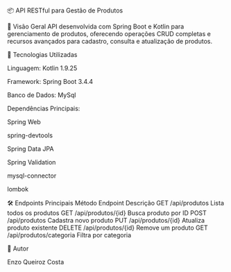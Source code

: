 📦 API RESTful para Gestão de Produtos

🌟 Visão Geral
API desenvolvida com Spring Boot e Kotlin para gerenciamento de produtos, oferecendo operações CRUD completas e recursos avançados para cadastro, consulta e atualização de produtos.

🚀 Tecnologias Utilizadas

Linguagem: Kotlin 1.9.25

Framework: Spring Boot 3.4.4

Banco de Dados: MySql

Dependências Principais:

Spring Web

spring-devtools

Spring Data JPA

Spring Validation

mysql-connector

lombok

🛠️ Endpoints Principais
Método	Endpoint	Descrição
GET	/api/produtos	Lista todos os produtos
GET	/api/produtos/{id}	Busca produto por ID
POST	/api/produtos	Cadastra novo produto
PUT	/api/produtos/{id}	Atualiza produto existente
DELETE	/api/produtos/{id}	Remove um produto
GET	/api/produtos/categoria	Filtra por categoria

🔗 Autor

Enzo Queiroz Costa


